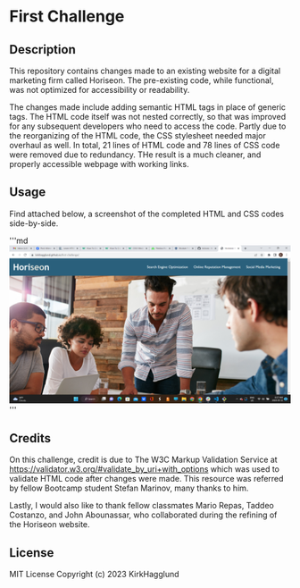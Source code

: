 # First Challenge

## Description

This repository contains changes made to an existing website for a digital marketing firm called Horiseon. The pre-existing code, while functional, was not optimized for accessibility or readability. 

The changes made include adding semantic HTML tags in place of generic tags. The HTML code itself was not nested correctly, so that was improved for any subsequent developers who need to access the code. Partly due to the reorganizing of the HTML code, the CSS stylesheet needed major overhaul as well. In total, 21 lines of HTML code and 78 lines of CSS code were removed due to redundancy. THe result is a much cleaner, and properly accessible webpage with working links.

## Usage

Find attached below, a screenshot of the completed HTML and CSS codes side-by-side.

'''md
![Screenshot of code](assets/images/website.png)
'''

## Credits

On this challenge, credit is due to The W3C Markup Validation Service at https://validator.w3.org/#validate_by_uri+with_options which was used to validate HTML code after changes were made. This resource was referred by fellow Bootcamp student Stefan Marinov, many thanks to him.

Lastly, I would also like to thank fellow classmates Mario Repas, Taddeo Costanzo, and John Abounassar, who collaborated during the refining of the Horiseon website.

## License

MIT License
Copyright (c) 2023 KirkHagglund
